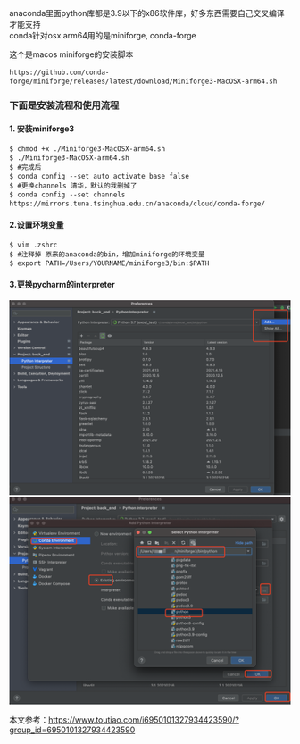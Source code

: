 anaconda里面python库都是3.9以下的x86软件库，好多东西需要自己交叉编译才能支持 <br />
conda针对osx arm64用的是miniforge, conda-forge <br />

这个是macos miniforge的安装脚本
```
https://github.com/conda-forge/miniforge/releases/latest/download/Miniforge3-MacOSX-arm64.sh
```

### 下面是安装流程和使用流程
#### 1. 安装miniforge3
```
$ chmod +x ./Miniforge3-MacOSX-arm64.sh
$ ./Miniforge3-MacOSX-arm64.sh
$ #完成后
$ conda config --set auto_activate_base false
$ #更换channels 清华，默认的我删掉了
$ conda config --set channels https://mirrors.tuna.tsinghua.edu.cn/anaconda/cloud/conda-forge/
```

#### 2.设置环境变量
```
$ vim .zshrc
$ #注释掉 原来的anaconda的bin，增加miniforge的环境变量
$ export PATH=/Users/YOURNAME/miniforge3/bin:$PATH
```

#### 3.更换pycharm的interpreter
![avatar](/first.png)
![avatar](/second.png)

本文参考：https://www.toutiao.com/i6950101327934423590/?group_id=6950101327934423590
